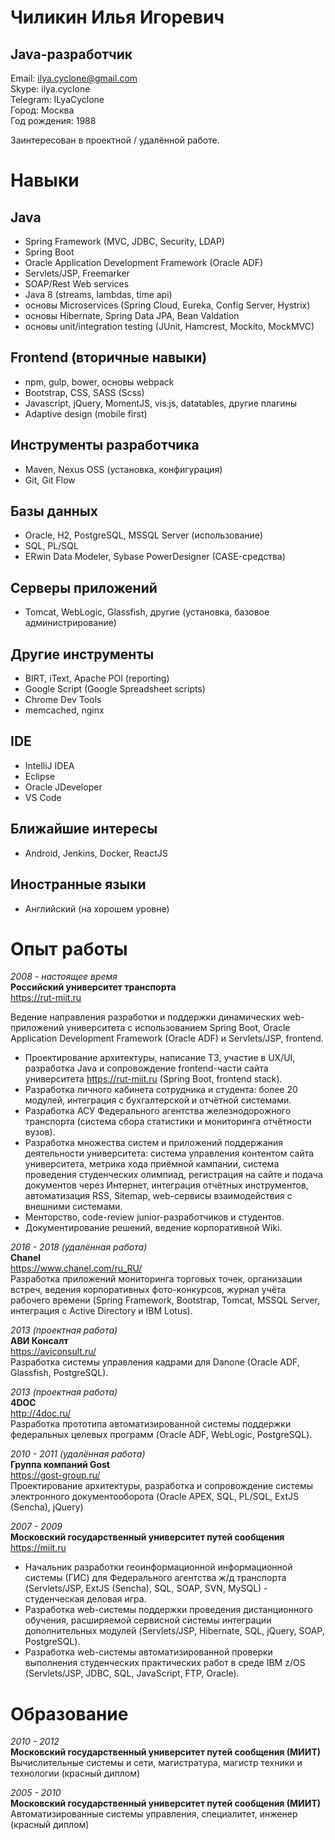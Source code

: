 # Чиликин Илья Игоревич
## Java-разработчик
Email: ilya.cyclone@gmail.com  
Skype: ilya.cyclone  
Telegram: ILyaCyclone  
Город: Москва  
Год рождения: 1988  

Заинтересован в проектной / удалённой работе.

# Навыки

## Java
- Spring Framework (MVC, JDBC, Security, LDAP)
- Spring Boot
- Oracle Application Development Framework (Oracle ADF)
- Servlets/JSP, Freemarker
- SOAP/Rest Web services
- Java 8 (streams, lambdas, time api)
- основы Microservices (Spring Cloud, Eureka, Config Server, Hystrix)
- основы Hibernate, Spring Data JPA, Bean Valdation
- основы unit/integration testing (JUnit, Hamcrest, Mockito, MockMVC)

## Frontend (вторичные навыки)
- npm, gulp, bower, основы webpack
- Bootstrap, CSS, SASS (Scss)
- Javascript, jQuery, MomentJS, vis.js, datatables, другие плагины
- Adaptive design (mobile first)

## Инструменты разработчика
- Maven, Nexus OSS (установка, конфигурация)
- Git, Git Flow

## Базы данных
- Oracle, H2, PostgreSQL, MSSQL Server (использование)
- SQL, PL/SQL
- ERwin Data Modeler, Sybase PowerDesigner (CASE-средства)

## Серверы приложений
- Tomcat, WebLogic, Glassfish, другие (установка, базовое администрирование)

## Другие инструменты
- BIRT, iText, Apache POI (reporting)
- Google Script (Google Spreadsheet scripts)
- Chrome Dev Tools
- memcached, nginx

## IDE
- IntelliJ IDEA
- Eclipse
- Oracle JDeveloper
- VS Code

## Ближайшие интересы
- Android, Jenkins, Docker, ReactJS

## Иностранные языки
- Английский (на хорошем уровне)

# Опыт работы

_2008 - настоящее время_  
**Российский университет транспорта**  
https://rut-miit.ru

Ведение направления разработки и поддержки динамических web-приложений университета с использованием Spring Boot, Oracle Application Development Framework (Oracle ADF) и Servlets/JSP, frontend.

- Проектирование архитектуры, написание ТЗ, участие в UX/UI, разработка Java и сопровождение frontend-части сайта университета https://rut-miit.ru (Spring Boot, frontend stack).
- Разработка личного кабинета сотрудника и студента: более 20 модулей, интеграция с бухгалтерской и отчётной системами.
- Разработка АСУ Федерального агентства железнодорожного транспорта (система сбора статистики и мониторинга отчётности вузов).
- Разработка множества систем и приложений поддержания деятельности университета: система управления контентом сайта университета, метрика хода приёмной кампании, система проведения студенческих олимпиад, регистрация на сайте и подача документов через Интернет, интеграция отчётных инструментов, автоматизация RSS, Sitemap, web-сервисы взаимодействия с внешними системами.
- Менторство, code-review junior-разработчиков и студентов.
- Документирование решений, ведение корпоративной Wiki.

_2016 - 2018 (удалённая работа)_  
**Chanel**  
https://www.chanel.com/ru_RU/  
Разработка приложений мониторинга торговых точек, организации встреч, ведения корпоративных фото-конкурсов, журнал учёта рабочего времени (Spring Framework, Bootstrap, Tomcat, MSSQL Server, интеграция с Active Directory и IBM Lotus).


_2013 (проектная работа)_  
**АВИ Консалт**  
https://aviconsult.ru/  
Разработка системы управления кадрами для Danone (Oracle ADF, Glassfish, PostgreSQL).


_2013 (проектная работа)_  
**4DOC**  
http://4doc.ru/  
Разработка прототипа автоматизированной системы поддержки федеральных целевых программ (Oracle ADF, WebLogic, PostgreSQL).


_2010 - 2011 (удалённая работа)_  
**Группа компаний Gost**  
https://gost-group.ru/  
Проектирование архитектуры, разработка и сопровождение системы электронного документооборота (Oracle APEX, SQL, PL/SQL, ExtJS (Sencha), jQuery)


_2007 - 2009_  
**Московский государственный университет путей сообщения**  
https://miit.ru  
- Начальник разработки геоинформационной информационной системы (ГИС) для Федерального агентства ж/д транспорта (Servlets/JSP, ExtJS (Sencha), SQL, SOAP, SVN, MySQL) - студенческая деловая игра.
- Разработка web-системы поддержки проведения дистанционного обучения, расширяемой сервисной системы интеграции дополнительных модулей (Servlets/JSP, Hibernate, SQL, jQuery, SOAP, PostgreSQL).
- Разработка web-системы автоматизированной проверки выполнения студенческих практических работ в среде IBM z/OS (Servlets/JSP, JDBC, SQL, JavaScript, FTP, Oracle).

# Образование

_2010 - 2012_  
**Московский государственный университет путей сообщения (МИИТ)**  
Вычислительные системы и сети, магистратура, магистр техники и технологии (красный диплом)

_2005 - 2010_  
**Московский государственный университет путей сообщения (МИИТ)**  
Автоматизированные системы управления, специалитет, инженер (красный диплом)